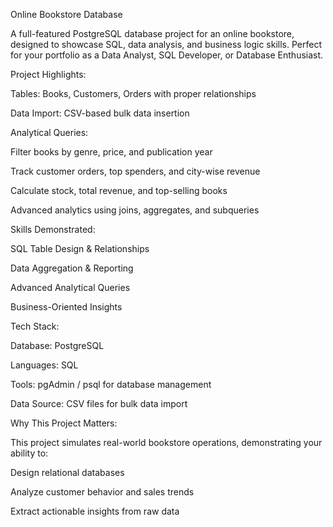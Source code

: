 Online Bookstore Database

A full-featured PostgreSQL database project for an online bookstore, designed to showcase SQL, data analysis, and business logic skills. Perfect for your portfolio as a Data Analyst, SQL Developer, or Database Enthusiast.


 Project Highlights:

 Tables: Books, Customers, Orders with proper relationships

 Data Import: CSV-based bulk data insertion


 Analytical Queries:

Filter books by genre, price, and publication year

Track customer orders, top spenders, and city-wise revenue

Calculate stock, total revenue, and top-selling books

Advanced analytics using joins, aggregates, and subqueries


 Skills Demonstrated:

 SQL Table Design & Relationships

 Data Aggregation & Reporting

 Advanced Analytical Queries

 Business-Oriented Insights
 

 Tech Stack:

Database: PostgreSQL

Languages: SQL

Tools: pgAdmin / psql for database management

Data Source: CSV files for bulk data import


 Why This Project Matters:

This project simulates real-world bookstore operations, demonstrating your ability to:

Design relational databases

Analyze customer behavior and sales trends

Extract actionable insights from raw data
